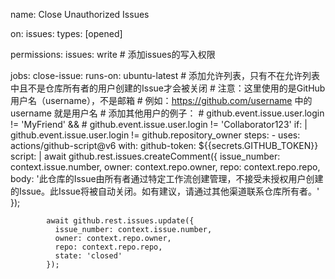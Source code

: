 name: Close Unauthorized Issues

on:
  issues:
    types: [opened]

permissions:
  issues: write  # 添加issues的写入权限

jobs:
  close-issue:
    runs-on: ubuntu-latest
    # 添加允许列表，只有不在允许列表中且不是仓库所有者的用户创建的Issue才会被关闭
    # 注意：这里使用的是GitHub用户名（username），不是邮箱
    # 例如：https://github.com/username 中的 username 就是用户名
    # 添加其他用户的例子：
    #  github.event.issue.user.login != 'MyFriend' &&
    #  github.event.issue.user.login != 'Collaborator123'
    if: |
      github.event.issue.user.login != github.repository_owner
    steps:
      - uses: actions/github-script@v6
        with:
          github-token: ${{secrets.GITHUB_TOKEN}}
          script: |
            await github.rest.issues.createComment({
              issue_number: context.issue.number,
              owner: context.repo.owner,
              repo: context.repo.repo,
              body: '此仓库的Issue由所有者通过特定工作流创建管理，不接受未授权用户创建的Issue。此Issue将被自动关闭。如有建议，请通过其他渠道联系仓库所有者。'
            });
            
            await github.rest.issues.update({
              issue_number: context.issue.number,
              owner: context.repo.owner,
              repo: context.repo.repo,
              state: 'closed'
            });

<!--stackedit_data:
eyJoaXN0b3J5IjpbMTMzNDE4OTE0Nl19
-->